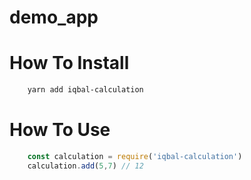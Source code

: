 # demo_app
# How To Install
```sh
    yarn add iqbal-calculation
```
# How To Use
```js
    const calculation = require('iqbal-calculation')
    calculation.add(5,7) // 12
```